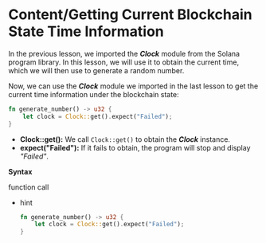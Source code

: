 # Content/**Getting Current Blockchain State Time Information**

In the previous lesson, we imported the ***Clock*** module from the Solana program library. In this lesson, we will use it to obtain the current time, which we will then use to generate a random number.

Now, we can use the ***Clock*** module we imported in the last lesson to get the current time information under the blockchain state:

```rust
fn generate_number() -> u32 {
	let clock = Clock::get().expect("Failed");	
}
```

- **Clock::get():** We call `Clock::get()` to obtain the ***Clock*** instance.
- **expect("Failed"):** If it fails to obtain, the program will stop and display *"Failed"*.

**Syntax**

function call

- hint
    
    ```rust
    fn generate_number() -> u32 {
    	let clock = Clock::get().expect("Failed");	
    }
    ```